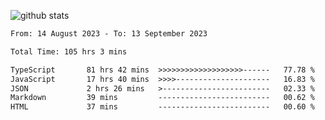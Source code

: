 
![github stats](https://github-readme-stats.vercel.app/api?username=realmahd1&show_icons=true&theme=codeSTACKr&hide_rank=true&count_private=true)

<!--START_SECTION:waka-->

```txt
From: 14 August 2023 - To: 13 September 2023

Total Time: 105 hrs 3 mins

TypeScript       81 hrs 42 mins  >>>>>>>>>>>>>>>>>>>------   77.78 %
JavaScript       17 hrs 40 mins  >>>>---------------------   16.83 %
JSON             2 hrs 26 mins   >------------------------   02.33 %
Markdown         39 mins         -------------------------   00.62 %
HTML             37 mins         -------------------------   00.60 %
```

<!--END_SECTION:waka-->
